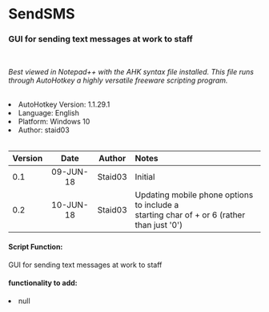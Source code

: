 # SendSMS
<h3>GUI for sending text messages at work to staff</h3>
<br>
<p>
<i>Best viewed in Notepad++ with the AHK syntax file installed.
 This file runs through AutoHotkey a highly versatile freeware scripting program.</i></p>
<br>
<li> AutoHotkey Version: 1.1.29.1
<li> Language:       English
<li> Platform:       Windows 10
<li> Author:         staid03
<br><br>
 
| Version       | Date          | Author  | Notes |
|:------------- |:-------------:|:-------:|:------|
| 0.1      	| 09-JUN-18 	| Staid03 |Initial|
| 0.2     	| 10-JUN-18   | Staid03 |Updating mobile phone options to include a <br>starting char of + or 6 (rather than just '0')| 

<h4>Script Function:</h4>
GUI for sending text messages at work to staff
<h4>functionality to add:</h4>
<li> null

